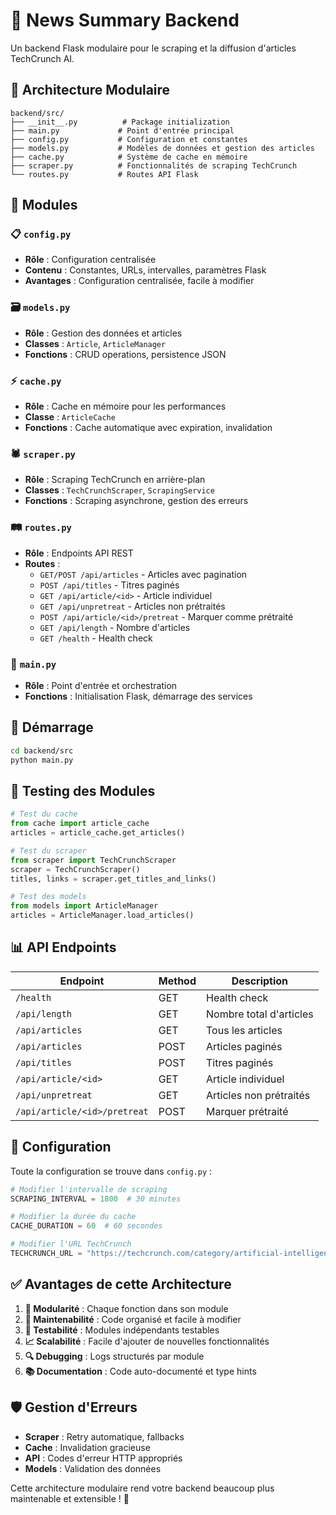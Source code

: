 # 🚀 News Summary Backend

Un backend Flask modulaire pour le scraping et la diffusion d'articles TechCrunch AI.

## 📁 Architecture Modulaire

```
backend/src/
├── __init__.py          # Package initialization
├── main.py             # Point d'entrée principal
├── config.py           # Configuration et constantes
├── models.py           # Modèles de données et gestion des articles
├── cache.py            # Système de cache en mémoire
├── scraper.py          # Fonctionnalités de scraping TechCrunch
└── routes.py           # Routes API Flask
```

## 🧩 Modules

### 📋 `config.py`
- **Rôle** : Configuration centralisée
- **Contenu** : Constantes, URLs, intervalles, paramètres Flask
- **Avantages** : Configuration centralisée, facile à modifier

### 🗃️ `models.py`
- **Rôle** : Gestion des données et articles
- **Classes** : `Article`, `ArticleManager`
- **Fonctions** : CRUD operations, persistence JSON

### ⚡ `cache.py`
- **Rôle** : Cache en mémoire pour les performances
- **Classe** : `ArticleCache`
- **Fonctions** : Cache automatique avec expiration, invalidation

### 🕷️ `scraper.py`
- **Rôle** : Scraping TechCrunch en arrière-plan
- **Classes** : `TechCrunchScraper`, `ScrapingService`
- **Fonctions** : Scraping asynchrone, gestion des erreurs

### 🛤️ `routes.py`
- **Rôle** : Endpoints API REST
- **Routes** : 
  - `GET/POST /api/articles` - Articles avec pagination
  - `POST /api/titles` - Titres paginés
  - `GET /api/article/<id>` - Article individuel
  - `GET /api/unpretreat` - Articles non prétraités
  - `POST /api/article/<id>/pretreat` - Marquer comme prétraité
  - `GET /api/length` - Nombre d'articles
  - `GET /health` - Health check

### 🎯 `main.py`
- **Rôle** : Point d'entrée et orchestration
- **Fonctions** : Initialisation Flask, démarrage des services

## 🚀 Démarrage

```bash
cd backend/src
python main.py
```

## 🧪 Testing des Modules

```python
# Test du cache
from cache import article_cache
articles = article_cache.get_articles()

# Test du scraper
from scraper import TechCrunchScraper
scraper = TechCrunchScraper()
titles, links = scraper.get_titles_and_links()

# Test des models
from models import ArticleManager
articles = ArticleManager.load_articles()
```

## 📊 API Endpoints

| Endpoint | Method | Description |
|----------|--------|-------------|
| `/health` | GET | Health check |
| `/api/length` | GET | Nombre total d'articles |
| `/api/articles` | GET | Tous les articles |
| `/api/articles` | POST | Articles paginés |
| `/api/titles` | POST | Titres paginés |
| `/api/article/<id>` | GET | Article individuel |
| `/api/unpretreat` | GET | Articles non prétraités |
| `/api/article/<id>/pretreat` | POST | Marquer prétraité |

## 🔧 Configuration

Toute la configuration se trouve dans `config.py` :

```python
# Modifier l'intervalle de scraping
SCRAPING_INTERVAL = 1800  # 30 minutes

# Modifier la durée du cache
CACHE_DURATION = 60  # 60 secondes

# Modifier l'URL TechCrunch
TECHCRUNCH_URL = "https://techcrunch.com/category/artificial-intelligence/"
```

## ✅ Avantages de cette Architecture

1. **🧩 Modularité** : Chaque fonction dans son module
2. **🔧 Maintenabilité** : Code organisé et facile à modifier
3. **🧪 Testabilité** : Modules indépendants testables
4. **📈 Scalabilité** : Facile d'ajouter de nouvelles fonctionnalités
5. **🔍 Debugging** : Logs structurés par module
6. **📚 Documentation** : Code auto-documenté et type hints

## 🛡️ Gestion d'Erreurs

- **Scraper** : Retry automatique, fallbacks
- **Cache** : Invalidation gracieuse
- **API** : Codes d'erreur HTTP appropriés
- **Models** : Validation des données

Cette architecture modulaire rend votre backend beaucoup plus maintenable et extensible ! 🎯